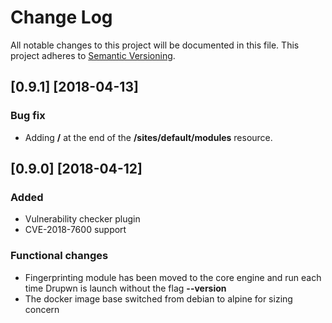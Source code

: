 # Change Log

All notable changes to this project will be documented in this file.
This project adheres to [Semantic Versioning](http://semver.org/).

## [0.9.1] [2018-04-13]

### Bug fix

* Adding **/** at the end of the **/sites/default/modules** resource.

## [0.9.0] [2018-04-12]

### Added

* Vulnerability checker plugin
* CVE-2018-7600 support

### Functional changes

* Fingerprinting module has been moved to the core engine and run each time Drupwn is launch without the flag **--version**
* The docker image base switched from debian to alpine for sizing concern
